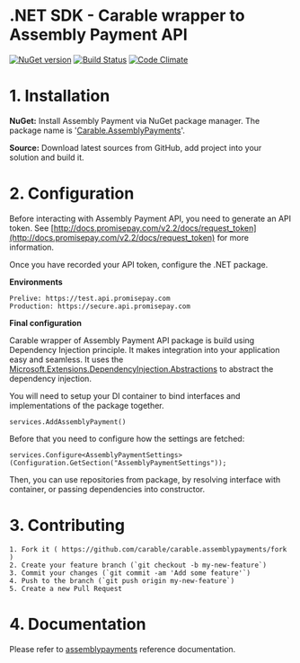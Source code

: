 # .NET SDK - Carable wrapper to Assembly Payment API

[![NuGet version](https://badge.fury.io/nu/carable%2Fcarable.assemblypayments.svg)](http://badge.fury.io/nu/carable%2Fcarable.assemblypayments) [![Build Status](https://travis-ci.org/carable/carable.assemblypayments.svg)](https://travis-ci.org/carable/carable.assemblypayments) [![Code Climate](https://codeclimate.com/github/carable/carable.assemblypayments/badges/gpa.svg)](https://codeclimate.com/github/carable/carable.assemblypayments) 

# 1. Installation

**NuGet:** Install Assembly Payment via NuGet package manager. The package name is '[Carable.AssemblyPayments](https://www.nuget.org/packages/Carable.AssemblyPayments)'.

**Source:** Download latest sources from GitHub, add project into your solution and build it.


# 2. Configuration

Before interacting with Assembly Payment API, you need to generate an API token. See [http://docs.promisepay.com/v2.2/docs/request_token](http://docs.promisepay.com/v2.2/docs/request_token) for more information.

Once you have recorded your API token, configure the .NET package.

**Environments**

	Prelive: https://test.api.promisepay.com
	Production: https://secure.api.promisepay.com

**Final configuration**

Carable wrapper of Assembly Payment API package is build using Dependency Injection principle. It makes integration into your application easy and seamless. It uses the [Microsoft.Extensions.DependencyInjection.Abstractions](https://www.nuget.org/packages/Microsoft.Extensions.DependencyInjection.Abstractions/) to abstract the dependency injection.

You will need to setup your DI container to bind interfaces and implementations of the package together.

```
services.AddAssemblyPayment()
```

Before that you need to configure how the settings are fetched:

```
services.Configure<AssemblyPaymentSettings>(Configuration.GetSection("AssemblyPaymentSettings"));
```

Then, you can use repositories from package, by resolving interface with container, or passing dependencies into constructor.


# 3. Contributing

	1. Fork it ( https://github.com/carable/carable.assemblypayments/fork )
	2. Create your feature branch (`git checkout -b my-new-feature`)
	3. Commit your changes (`git commit -am 'Add some feature'`)
	4. Push to the branch (`git push origin my-new-feature`)
	5. Create a new Pull Request
	
# 4. Documentation

Please refer to [assemblypayments](https://reference.assemblypayments.com) reference documentation.
